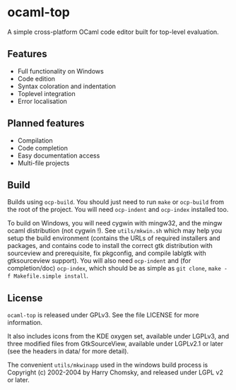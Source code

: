 ocaml-top
=========

A simple cross-platform OCaml code editor built for top-level evaluation.

## Features

* Full functionality on Windows
* Code edition
* Syntax coloration and indentation
* Toplevel integration
* Error localisation

## Planned features

* Compilation
* Code completion
* Easy documentation access
* Multi-file projects

## Build

Builds using `ocp-build`. You should just need to run `make` or `ocp-build` from
the root of the project. You will need `ocp-indent` and `ocp-index` installed
too.

To build on Windows, you will need cygwin with mingw32, and the mingw ocaml
distribution (not cygwin !). See `utils/mkwin.sh` which may help you setup the
build environment (contains the URLs of required installers and packages, and
contains code to install the correct gtk distribution with sourceview and
prerequisite, fix pkgconfig, and compile lablgtk with gtksourceview support).
You will also need `ocp-indent` and (for completion/doc) `ocp-index`, which
should be as simple as `git clone`, `make -f Makefile.simple install`.

## License

`ocaml-top` is released under GPLv3. See the file LICENSE for more information.

It also includes icons from the KDE oxygen set, available under LGPLv3, and
three modified files from GtkSourceView, available under LGPLv2.1 or later (see
the headers in data/ for more detail).

The convenient `utils/mkwinapp` used in the windows build process is Copyright
(c) 2002-2004 by Harry Chomsky, and released under LGPL v2 or later.
